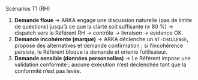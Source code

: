Scénarios T1 (RH)

1. **Demande floue** → ARKA engage une discussion naturelle (pas de limite de questions) jusqu’à ce que la clarté soit suffisante (≥ 80 %) → dispatch vers le Référent RH → contrôle → livraison → evidence OK.
2. **Demande incohérente (marque)** → ARKA déclenche un `NT‑CHALLENGE`, propose des alternatives et demande confirmation ; si l’incohérence persiste, le Référent bloque la demande et oriente l’utilisateur.
3. **Demande sensible (données personnelles)** → Le Référent impose une validation conformité ; aucune exécution n’est déclenchée tant que la conformité n’est pas levée.
